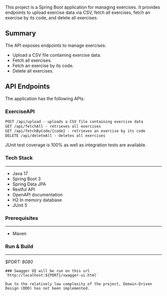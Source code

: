 
This project is a Spring Boot application for managing exercises. It provides endpoints to upload exercise data via CSV, fetch all exercises, fetch an exercise by its code, and delete all exercises.

## Summary

The API exposes endpoints to manage exercises:

- Upload a CSV file containing exercise data.
- Fetch all exercises.
- Fetch an exercise by its code.
- Delete all exercises.

## API Endpoints

The application has the following APIs:

### ExerciseAPI

```html
POST /api/upload - uploads a CSV file containing exercise data
GET /api/fetchAll - retrieves all exercises
GET /api/fetchByCode/{code} - retrieves an exercise by its code
DELETE /api/deleteAll - deletes all exercises
```
JUnit test coverage is 100% as well as integration tests are available.


### Tech Stack

---
- Java 17
- Spring Boot 3
- Spring Data JPA
- Restful API
- OpenAPI documentation
- H2 In memory database
- JUnit 5

### Prerequisites

---
- Maven

### Run & Build

___
*$PORT: 8080*
```ssh
### Swagger UI will be run on this url
`http://localhost:${PORT}/swagger-ui.html`

Due to the relatively low complexity of the project, Domain-Driven Design (DDD) has not been implemented.